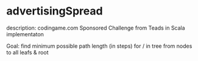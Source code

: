 # advertisingSpread
description:
codingame.com Sponsored Challenge from Teads in Scala implementaton

Goal:
find minimum possible path length (in steps) for / in tree
from nodes to all leafs & root
